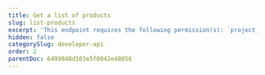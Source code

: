 ```yaml
---
title: Get a list of products
slug: list-products
excerpt: 'This endpoint requires the following permission(s): `project_configuration:products:read`.'
hidden: false
categorySlug: developer-api
order: 2
parentDoc: 6499848d103e5f0042e48056
---
```

